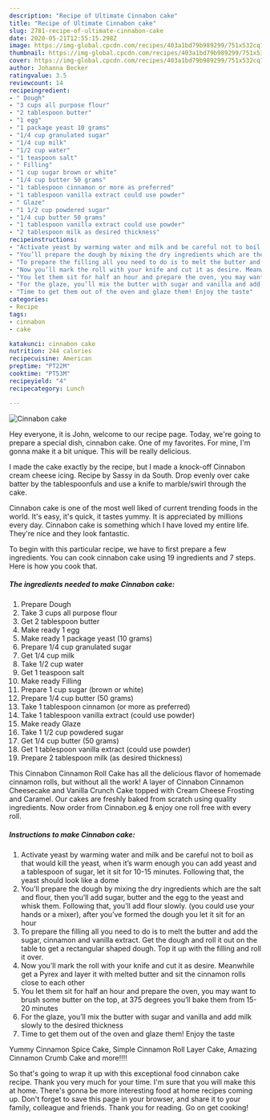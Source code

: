 ```yaml
---
description: "Recipe of Ultimate Cinnabon cake"
title: "Recipe of Ultimate Cinnabon cake"
slug: 2781-recipe-of-ultimate-cinnabon-cake
date: 2020-05-21T12:55:15.298Z
image: https://img-global.cpcdn.com/recipes/403a1bd79b989299/751x532cq70/cinnabon-cake-recipe-main-photo.jpg
thumbnail: https://img-global.cpcdn.com/recipes/403a1bd79b989299/751x532cq70/cinnabon-cake-recipe-main-photo.jpg
cover: https://img-global.cpcdn.com/recipes/403a1bd79b989299/751x532cq70/cinnabon-cake-recipe-main-photo.jpg
author: Johanna Becker
ratingvalue: 3.5
reviewcount: 14
recipeingredient:
- " Dough"
- "3 cups all purpose flour"
- "2 tablespoon butter"
- "1 egg"
- "1 package yeast 10 grams"
- "1/4 cup granulated sugar"
- "1/4 cup milk"
- "1/2 cup water"
- "1 teaspoon salt"
- " Filling"
- "1 cup sugar brown or white"
- "1/4 cup butter 50 grams"
- "1 tablespoon cinnamon or more as preferred"
- "1 tablespoon vanilla extract could use powder"
- " Glaze"
- "1 1/2 cup powdered sugar"
- "1/4 cup butter 50 grams"
- "1 tablespoon vanilla extract could use powder"
- "2 tablespoon milk as desired thickness"
recipeinstructions:
- "Activate yeast by warming water and milk and be careful not to boil as that would kill the yeast, when it’s warm enough you can add yeast and a tablespoon of sugar, let it sit for 10-15 minutes. Following that, the yeast should look like a dome"
- "You’ll prepare the dough by mixing the dry ingredients which are the salt and flour, then you’ll add sugar, butter and the egg to the yeast and whisk them. Following that, you’ll add flour slowly. (you could use your hands or a mixer), after you’ve formed the dough you let it sit for an hour"
- "To prepare the filling all you need to do is to melt the butter and add the sugar, cinnamon and vanilla extract. Get the dough and roll it out on the table to get a rectangular shaped dough. Top it up with the filling and roll it over."
- "Now you’ll mark the roll with your knife and cut it as desire. Meanwhile get a Pyrex and layer it with melted butter and sit the cinnamon rolls close to each other"
- "You let them sit for half an hour and prepare the oven, you may want to brush some butter on the top, at 375 degrees you’ll bake them from 15-20 minutes"
- "For the glaze, you’ll mix the butter with sugar and vanilla and add milk slowly to the desired thickness"
- "Time to get them out of the oven and glaze them! Enjoy the taste"
categories:
- Recipe
tags:
- cinnabon
- cake

katakunci: cinnabon cake 
nutrition: 244 calories
recipecuisine: American
preptime: "PT22M"
cooktime: "PT53M"
recipeyield: "4"
recipecategory: Lunch

---
```



![Cinnabon cake](https://img-global.cpcdn.com/recipes/403a1bd79b989299/751x532cq70/cinnabon-cake-recipe-main-photo.jpg)

Hey everyone, it is John, welcome to our recipe page. Today, we're going to prepare a special dish, cinnabon cake. One of my favorites. For mine, I'm gonna make it a bit unique. This will be really delicious.

I made the cake exactly by the recipe, but I made a knock-off Cinnabon cream cheese icing. Recipe by Sassy in da South. Drop evenly over cake batter by the tablespoonfuls and use a knife to marble/swirl through the cake.

Cinnabon cake is one of the most well liked of current trending foods in the world. It's easy, it's quick, it tastes yummy. It is appreciated by millions every day. Cinnabon cake is something which I have loved my entire life. They're nice and they look fantastic.


To begin with this particular recipe, we have to first prepare a few ingredients. You can cook cinnabon cake using 19 ingredients and 7 steps. Here is how you cook that.

<!--inarticleads1-->

##### The ingredients needed to make Cinnabon cake:

1. Prepare  Dough
1. Take 3 cups all purpose flour
1. Get 2 tablespoon butter
1. Make ready 1 egg
1. Make ready 1 package yeast (10 grams)
1. Prepare 1/4 cup granulated sugar
1. Get 1/4 cup milk
1. Take 1/2 cup water
1. Get 1 teaspoon salt
1. Make ready  Filling
1. Prepare 1 cup sugar (brown or white)
1. Prepare 1/4 cup butter (50 grams)
1. Take 1 tablespoon cinnamon (or more as preferred)
1. Take 1 tablespoon vanilla extract (could use powder)
1. Make ready  Glaze
1. Take 1 1/2 cup powdered sugar
1. Get 1/4 cup butter (50 grams)
1. Get 1 tablespoon vanilla extract (could use powder)
1. Prepare 2 tablespoon milk (as desired thickness)


This Cinnabon Cinnamon Roll Cake has all the delicious flavor of homemade cinnamon rolls, but without all the work! A layer of Cinnabon Cinnamon Cheesecake and Vanilla Crunch Cake topped with Cream Cheese Frosting and Caramel. Our cakes are freshly baked from scratch using quality ingredients. Now order from Cinnabon.eg &amp; enjoy one roll free with every roll. 

<!--inarticleads2-->

##### Instructions to make Cinnabon cake:

1. Activate yeast by warming water and milk and be careful not to boil as that would kill the yeast, when it’s warm enough you can add yeast and a tablespoon of sugar, let it sit for 10-15 minutes. Following that, the yeast should look like a dome
1. You’ll prepare the dough by mixing the dry ingredients which are the salt and flour, then you’ll add sugar, butter and the egg to the yeast and whisk them. Following that, you’ll add flour slowly. (you could use your hands or a mixer), after you’ve formed the dough you let it sit for an hour
1. To prepare the filling all you need to do is to melt the butter and add the sugar, cinnamon and vanilla extract. Get the dough and roll it out on the table to get a rectangular shaped dough. Top it up with the filling and roll it over.
1. Now you’ll mark the roll with your knife and cut it as desire. Meanwhile get a Pyrex and layer it with melted butter and sit the cinnamon rolls close to each other
1. You let them sit for half an hour and prepare the oven, you may want to brush some butter on the top, at 375 degrees you’ll bake them from 15-20 minutes
1. For the glaze, you’ll mix the butter with sugar and vanilla and add milk slowly to the desired thickness
1. Time to get them out of the oven and glaze them! Enjoy the taste


Yummy Cinnamon Spice Cake, Simple Cinnamon Roll Layer Cake, Amazing Cinnamon Crumb Cake and more!!!! 

So that's going to wrap it up with this exceptional food cinnabon cake recipe. Thank you very much for your time. I'm sure that you will make this at home. There's gonna be more interesting food at home recipes coming up. Don't forget to save this page in your browser, and share it to your family, colleague and friends. Thank you for reading. Go on get cooking!
